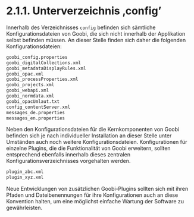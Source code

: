 # 2.1.1. Unterverzeichnis ‚config’

Innerhalb des Verzeichnisses `config` befinden sich sämtliche Konfigurationsdateien von Goobi, die sich nicht innerhalb der Applikation selbst befinden müssen. An dieser Stelle finden sich daher die folgenden Konfigurationsdateien:

```bash
goobi_config.properties
goobi_digitalCollections.xml
goobi_metadataDisplayRules.xml
goobi_opac.xml
goobi_processProperties.xml
goobi_projects.xml
goobi_webapi.xml
goobi_normdata.xml
goobi_opacUmlaut.txt
config_contentServer.xml
messages_de.properties
messages_en.properties
```

Neben den Konfigurationsdateien für die Kernkomponenten von Goobi befinden sich je nach individueller Installation an dieser Stelle unter Umständen auch noch weitere Konfigurationsdateien. Konfigurationen für einzelne Plugins, die die Funktionalität von Goobi erweitern, sollten entsprechend ebenfalls innerhalb dieses zentralen Konfigurationsverzeichnisses vorgehalten werden.

```bash
plugin_abc.xml
plugin_xyz.xml
```

Neue Entwicklungen von zusätzlichen Goobi-Plugins sollten sich mit ihren Pfaden und Dateibenennungen für ihre Konfigurationen auch an diese Konvention halten, um eine möglichst einfache Wartung der Software zu gewährleisten.

